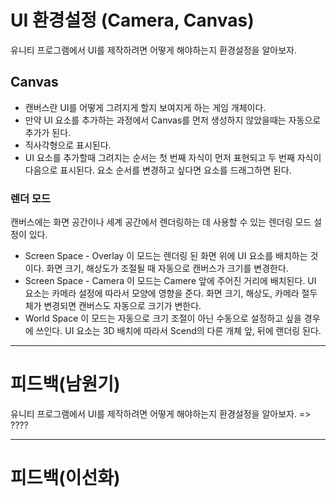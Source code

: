 
# UI 환경설정 (Camera, Canvas)

유니티 프로그램에서 UI를 제작하려면 어떻게 해야하는지 환경설정을 알아보자.

## Canvas
* 캔버스란 UI를 어떻게 그려지게 할지 보여지게 하는 게임 개체이다.
* 만약 UI 요소를 추가하는 과정에서 Canvas를 먼저 생성하지 않았을때는 자동으로 추가가 된다.
* 직사각형으로 표시된다.
* UI 요소를 추가할때 그려지는 순서는 첫 번째 자식이 먼저 표현되고 두 번째 자식이 다음으로 표시된다. 요소 순서를 변경하고 싶다면 요소를 드래그하면 된다.

### 렌더 모드
캔버스에는 화면 공간이나 세계 공간에서 렌더링하는 데 사용할 수 있는 렌더링 모드 설정이 있다.

* Screen Space - Overlay 이 모드는 렌더링 된 화면 위에 UI 요소를 배치하는 것이다. 화면 크기, 해상도가 조절될 때 자동으로 캔버스가 크기를 변경한다.
* Screen Space - Camera 이 모드는 Camere 앞에 주어진 거리에 배치된다. UI 요소는 카메라 설정에 따라서 모양에 영향을 준다. 화면 크기, 해상도, 카메라 절두체가 변경되면 캔버스도 자동으로 크기가 변한다.
* World Space 이 모드는 자동으로 크기 조절이 아닌 수동으로 설정하고 싶을 경우에 쓰인다. UI 요소는 3D 배치에 따라서 Scend의 다른 개체 앞, 뒤에 랜더링 된다. 

-----------

# 피드백(남원기)

유니티 프로그램에서 UI를 제작하려면 어떻게 해야하는지 환경설정을 알아보자. => ????


----------

# 피드백(이선화)

